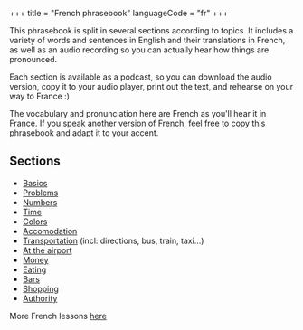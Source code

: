 +++
title = "French phrasebook"
languageCode = "fr"
+++

This phrasebook is split in several sections according to topics. It
includes a variety of words and sentences in English and their
translations in French, as well as an audio recording so you can
actually hear how things are pronounced.

Each section is available as a podcast, so you can download the audio
version, copy it to your audio player, print out the text, and rehearse
on your way to France :)

The vocabulary and pronunciation here are French as you'll hear it in
France. If you speak another version of French, feel free to copy this
phrasebook and adapt it to your accent.

## Sections

  - [Basics](/fr/French_phrasebook_basics)
  - [Problems](/fr/French_phrasebook_problems)
  - [Numbers](/fr/French_phrasebook_numbers)
  - [Time](/fr/French_phrasebook_time)
  - [Colors](/fr/French_phrasebook_colors)
  - [Accomodation](/fr/French_phrasebook_accomodation)
  - [Transportation](/fr/French_phrasebook_transportation) (incl:
    directions, bus, train, taxi...)
  - [At the airport](/fr/French_phrasebook_airport)
  - [Money](/fr/French_phrasebook_money)
  - [Eating](/fr/French_phrasebook_eating)
  - [Bars](/fr/French_phrasebook_bars)
  - [Shopping](/fr/French_phrasebook_shopping)
  - [Authority](/fr/French_phrasebook_authority)

More French lessons [here](/en/French_lessons)
